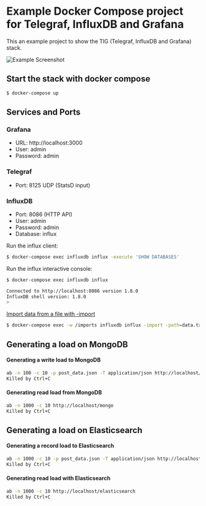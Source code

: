 # Example Docker Compose project for Telegraf, InfluxDB and Grafana

This an example project to show the TIG (Telegraf, InfluxDB and Grafana) stack.

![Example Screenshot](./example.png?raw=true "Example Screenshot")

## Start the stack with docker compose

```bash
$ docker-compose up
```

## Services and Ports

### Grafana
- URL: http://localhost:3000 
- User: admin 
- Password: admin 

### Telegraf
- Port: 8125 UDP (StatsD input)

### InfluxDB
- Port: 8086 (HTTP API)
- User: admin 
- Password: admin 
- Database: influx


Run the influx client:

```bash
$ docker-compose exec influxdb influx -execute 'SHOW DATABASES'
```

Run the influx interactive console:

```bash
$ docker-compose exec influxdb influx

Connected to http://localhost:8086 version 1.8.0
InfluxDB shell version: 1.8.0
>
```

[Import data from a file with -import](https://docs.influxdata.com/influxdb/v1.8/tools/shell/#import-data-from-a-file-with-import)

```bash
$ docker-compose exec -w /imports influxdb influx -import -path=data.txt -precision=s
```

##  Generating a load on MongoDB

#### Generating a write load to MongoDB
```bash
ab -n 100 -c 10 -p post_data.json -T application/json http://localhost/mongo
Killed by Ctrl+C
```
#### Generating read load from MongoDB
```bash
ab -n 1000 -c 10 http://localhost/mongo
Killed by Ctrl+C
```

##  Generating a load on Elasticsearch

#### Generating a record load to Elasticsearch
```bash
ab -n 1000 -c 10 -p post_data.json -T application/json http://localhost/elasticsearch
Killed by Ctrl+C
```
#### Generating read load with Elasticsearch
```bash
ab -n 1000 -c 10 http://localhost/elasticsearch
Killed by Ctrl+C
```
